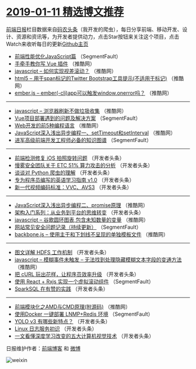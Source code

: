 # [2019-01-11 精选博文推荐](https://toutiao.qdkfweb.cn/date/2019/01/11)

[前端日报](https://qdkfweb.cn/c/news)栏目数据来自[码农头条](https://toutiao.qdkfweb.cn/)（我开发的爬虫），每日分享前端、移动开发、设计、资源和资讯等，为开发者提供动力，点击Star按钮来关注这个项目，点击Watch来收听每日的更新[Github主页](https://github.com/kujian/frontendDaily)
* [前端性能优化JavaScript篇](https://toutiao.qdkfweb.cn/97309.html) （SegmentFault）
* [手牵手教你写 Vue 插件](https://toutiao.qdkfweb.cn/97376.html) （推酷网）
* [javascript – 如何实现视差滚动？](https://toutiao.qdkfweb.cn/97370.html) （推酷网）
* [html5 – 用于span标记的Twitter Bootstrap工具提示(不适用于标记)](https://toutiao.qdkfweb.cn/97371.html) （推酷网）
* [ember.js – ember(-cli)app可以触发window.onerror吗？](https://toutiao.qdkfweb.cn/97372.html) （推酷网）

***
* [javascript – 浏览器刷新不做垃圾收集](https://toutiao.qdkfweb.cn/97373.html) （推酷网）
* [Vue项目部署遇到的问题及解决方案](https://toutiao.qdkfweb.cn/97305.html) （SegmentFault）
* [Web开发的前5种编程语言](https://toutiao.qdkfweb.cn/97388.html) （推酷网）
* [JavaScript深入浅出异步编程一、setTimeout和setInterval](https://toutiao.qdkfweb.cn/97390.html) （推酷网）
* [进军高级前端开发工程师必备的知识图谱](https://toutiao.qdkfweb.cn/97301.html) （SegmentFault）

***
* [前端检测修复 iOS 拍照旋转问题](https://toutiao.qdkfweb.cn/97346.html) （开发者头条）
* [慢雾安全团队关于 ETC 51% 算力攻击的分析](https://toutiao.qdkfweb.cn/97347.html) （开发者头条）
* [谈谈对 Python 爬虫的理解](https://toutiao.qdkfweb.cn/97324.html) （开发者头条）
* [专为程序员编写的英语学习指南 v1.0](https://toutiao.qdkfweb.cn/97325.html) （开发者头条）
* [新一代视频编码标准：VVC、AVS3](https://toutiao.qdkfweb.cn/97339.html) （开发者头条）

***
* [JavaScript深入浅出异步编程二、promise原理](https://toutiao.qdkfweb.cn/97389.html) （推酷网）
* [架构入门系列：从业务到平台的思维转变](https://toutiao.qdkfweb.cn/97329.html) （开发者头条）
* [javascript – 谷歌圆环图表,包含未知数量的变量](https://toutiao.qdkfweb.cn/97379.html) （推酷网）
* [网站常见安全问题记录（持续更新）](https://toutiao.qdkfweb.cn/97319.html) （SegmentFault）
* [backbone.js – 使用主干和下划线不呈现的单独模板文件](https://toutiao.qdkfweb.cn/97369.html) （推酷网）

***
* [图文详解 HDFS 工作机制](https://toutiao.qdkfweb.cn/97330.html) （开发者头条）
* [javascript – 模糊事件未触发 – 无法找到处理隐藏模糊文本字段的变通方法](https://toutiao.qdkfweb.cn/97380.html) （推酷网）
* [把 cURL 玩出花样，让程序员效率升级](https://toutiao.qdkfweb.cn/97342.html) （开发者头条）
* [使用 React + Rxjs 实现一个虚拟滚动组件](https://toutiao.qdkfweb.cn/97320.html) （SegmentFault）
* [SparkSQL 在有赞的实践](https://toutiao.qdkfweb.cn/97331.html) （开发者头条）

***
* [前端模块化之AMD与CMD原理(附源码)](https://toutiao.qdkfweb.cn/97381.html) （推酷网）
* [使用Docker 一键部署 LNMP+Redis 环境](https://toutiao.qdkfweb.cn/97310.html) （SegmentFault）
* [YOLO v3 有哪些新特点？](https://toutiao.qdkfweb.cn/97343.html) （开发者头条）
* [Linux 日志服务初识](https://toutiao.qdkfweb.cn/97321.html) （开发者头条）
* [一文看懂深度学习改变的五大计算机视觉技术](https://toutiao.qdkfweb.cn/97332.html) （开发者头条）

日报维护作者：[前端博客](https://qdkfweb.cn/) 和 [微博](https://qdkfweb.cn/go/weibo)

![weixin](https://user-images.githubusercontent.com/3055447/38468989-651132ac-3b80-11e8-8e6b-15122322a9d7.png)